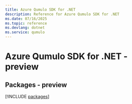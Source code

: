 ```yaml
---
title: Azure Qumulo SDK for .NET
description: Reference for Azure Qumulo SDK for .NET
ms.date: 07/16/2025
ms.topic: reference
ms.devlang: dotnet
ms.service: qumulo
---
```

# Azure Qumulo SDK for .NET - preview
## Packages - preview
[!INCLUDE [packages](qumulo-index.md)]